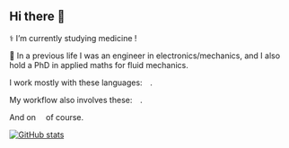 ## Hi there 👋

⚕️ I’m currently studying medicine !

🚧 In a previous life I was an engineer in electronics/mechanics, and I also hold a PhD in applied maths for fluid mechanics.

I work mostly with these languages:&nbsp;<img height=10 src="https://skillicons.dev/icons?i=julia,bash,python,latex,fortran,c,cpp,rust"/>.

My workflow also involves these:&nbsp;<img height=10 src="https://skillicons.dev/icons?i=sublime,github,git,md,html,cmake,stackoverflow,regex,octave,arduino"/>.

And on&nbsp;<img height=10 src="https://skillicons.dev/icons?i=ubuntu,linux"/>&nbsp;of course.

[![GitHub stats](<https://github-readme-stats.vercel.app/api?username=t-bltg&custom_title=GitHub Stats&hide_border=false&show_icons=true&theme=dark>)](https://github.com/anuraghazra/github-readme-stats)

<!--
**t-bltg/t-bltg** is a ✨ _special_ ✨ repository because its `README.md` (this file) appears on your GitHub profile.

Here are some ideas to get you started:

- 🔭 I’m currently working on ...
- 🌱 I’m currently learning ...
- 👯 I’m looking to collaborate on ...
- 🤔 I’m looking for help with ...
- 💬 Ask me about ...
- 📫 How to reach me: ...
- 😄 Pronouns: ...
- ⚡ Fun fact: ...
-->
